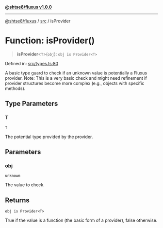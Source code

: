 [**@shtse8/fluxus v1.0.0**](../../README.md)

***

[@shtse8/fluxus](../../README.md) / [src](../README.md) / isProvider

# Function: isProvider()

> **isProvider**\<`T`\>(`obj`): `obj is Provider<T>`

Defined in: [src/types.ts:80](https://github.com/shtse8/fluxus/blob/4924e60e87ca8856c0bf61d7c46469f55d63d7b6/src/types.ts#L80)

A basic type guard to check if an unknown value is potentially a Fluxus provider.
Note: This is a very basic check and might need refinement if provider
structures become more complex (e.g., objects with specific methods).

## Type Parameters

### T

`T`

The potential type provided by the provider.

## Parameters

### obj

`unknown`

The value to check.

## Returns

`obj is Provider<T>`

True if the value is a function (the basic form of a provider), false otherwise.
